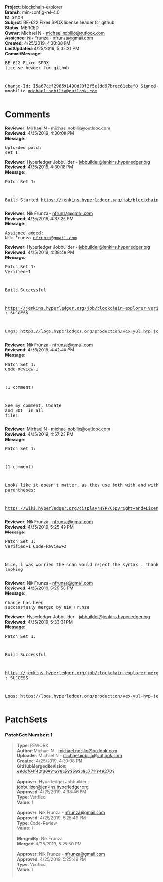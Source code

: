 <strong>Project</strong>: blockchain-explorer<br><strong>Branch</strong>: min-config-rel-4.0<br><strong>ID</strong>: 31104<br><strong>Subject</strong>: BE-622 Fixed SPDX license header for github<br><strong>Status</strong>: MERGED<br><strong>Owner</strong>: Michael N - michael.nobilio@outlook.com<br><strong>Assignee</strong>: Nik Frunza - nfrunza@gmail.com<br><strong>Created</strong>: 4/25/2019, 4:30:08 PM<br><strong>LastUpdated</strong>: 4/25/2019, 5:33:31 PM<br><strong>CommitMessage</strong>:<br><pre>BE-622 Fixed SPDX license header for github

Change-Id: I5a67cef298591490d10f2f5e3dd97bcec61ebaf0
Signed-off-by: mnobilio <michael.nobilio@outlook.com>
</pre><h1>Comments</h1><strong>Reviewer</strong>: Michael N - michael.nobilio@outlook.com<br><strong>Reviewed</strong>: 4/25/2019, 4:30:08 PM<br><strong>Message</strong>: <pre>Uploaded patch set 1.</pre><strong>Reviewer</strong>: Hyperledger Jobbuilder - jobbuilder@jenkins.hyperledger.org<br><strong>Reviewed</strong>: 4/25/2019, 4:30:18 PM<br><strong>Message</strong>: <pre>Patch Set 1:

Build Started https://jenkins.hyperledger.org/job/blockchain-explorer-verify-x86_64/130/</pre><strong>Reviewer</strong>: Nik Frunza - nfrunza@gmail.com<br><strong>Reviewed</strong>: 4/25/2019, 4:37:26 PM<br><strong>Message</strong>: <pre>Assignee added: Nik Frunza <nfrunza@gmail.com></pre><strong>Reviewer</strong>: Hyperledger Jobbuilder - jobbuilder@jenkins.hyperledger.org<br><strong>Reviewed</strong>: 4/25/2019, 4:38:46 PM<br><strong>Message</strong>: <pre>Patch Set 1: Verified+1

Build Successful 

https://jenkins.hyperledger.org/job/blockchain-explorer-verify-x86_64/130/ : SUCCESS

Logs: https://logs.hyperledger.org/production/vex-yul-hyp-jenkins-3/blockchain-explorer-verify-x86_64/130</pre><strong>Reviewer</strong>: Nik Frunza - nfrunza@gmail.com<br><strong>Reviewed</strong>: 4/25/2019, 4:42:48 PM<br><strong>Message</strong>: <pre>Patch Set 1: Code-Review-1

(1 comment)

See my comment, Update <!-- SPDX-License-Identifier: CC-BY-4.0 -->
and NOT <!-- (SPDX-License-Identifier: CC-BY-4.0) --> 
in all files</pre><strong>Reviewer</strong>: Michael N - michael.nobilio@outlook.com<br><strong>Reviewed</strong>: 4/25/2019, 4:57:23 PM<br><strong>Message</strong>: <pre>Patch Set 1:

(1 comment)

Looks like it doesn't matter, as they use both with and without parentheses:

https://wiki.hyperledger.org/display/HYP/Copyright+and+License+Policy</pre><strong>Reviewer</strong>: Nik Frunza - nfrunza@gmail.com<br><strong>Reviewed</strong>: 4/25/2019, 5:25:49 PM<br><strong>Message</strong>: <pre>Patch Set 1: Verified+1 Code-Review+2

Nice, i was worried the scan would reject the syntax .
thanks for looking</pre><strong>Reviewer</strong>: Nik Frunza - nfrunza@gmail.com<br><strong>Reviewed</strong>: 4/25/2019, 5:25:50 PM<br><strong>Message</strong>: <pre>Change has been successfully merged by Nik Frunza</pre><strong>Reviewer</strong>: Hyperledger Jobbuilder - jobbuilder@jenkins.hyperledger.org<br><strong>Reviewed</strong>: 4/25/2019, 5:33:31 PM<br><strong>Message</strong>: <pre>Patch Set 1:

Build Successful 

https://jenkins.hyperledger.org/job/blockchain-explorer-merge-x86_64/71/ : SUCCESS

Logs: https://logs.hyperledger.org/production/vex-yul-hyp-jenkins-3/blockchain-explorer-merge-x86_64/71</pre><h1>PatchSets</h1><h3>PatchSet Number: 1</h3><blockquote><strong>Type</strong>: REWORK<br><strong>Author</strong>: Michael N - michael.nobilio@outlook.com<br><strong>Uploader</strong>: Michael N - michael.nobilio@outlook.com<br><strong>Created</strong>: 4/25/2019, 4:30:08 PM<br><strong>GitHubMergedRevision</strong>: [e8ddf04f42fd6631a39c583593d8c77118492703](https://github.com/hyperledger/blockchain-explorer/commit/e8ddf04f42fd6631a39c583593d8c77118492703)<br><br><strong>Approver</strong>: Hyperledger Jobbuilder - jobbuilder@jenkins.hyperledger.org<br><strong>Approved</strong>: 4/25/2019, 4:38:46 PM<br><strong>Type</strong>: Verified<br><strong>Value</strong>: 1<br><br><strong>Approver</strong>: Nik Frunza - nfrunza@gmail.com<br><strong>Approved</strong>: 4/25/2019, 5:25:49 PM<br><strong>Type</strong>: Code-Review<br><strong>Value</strong>: 1<br><br><strong>MergedBy</strong>: Nik Frunza<br><strong>Merged</strong>: 4/25/2019, 5:25:50 PM<br><br><strong>Approver</strong>: Nik Frunza - nfrunza@gmail.com<br><strong>Approved</strong>: 4/25/2019, 5:25:49 PM<br><strong>Type</strong>: Verified<br><strong>Value</strong>: 1<br><br></blockquote>